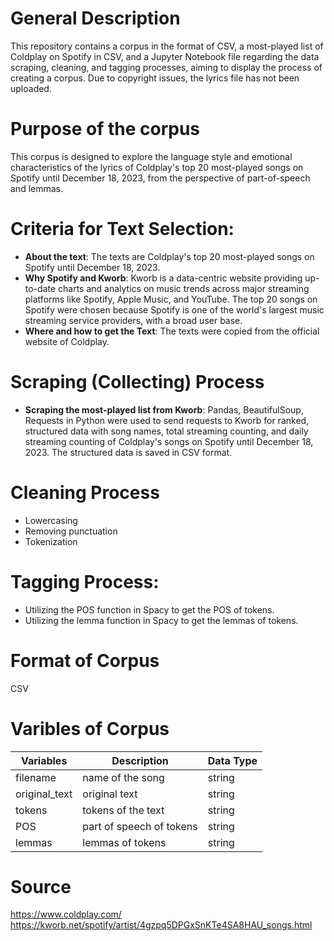# General Description
This repository contains a corpus in the format of CSV, a most-played list of Coldplay on Spotify in CSV, and a Jupyter Notebook file regarding the data scraping, cleaning, and tagging processes, aiming to display the process of creating a corpus. Due to copyright issues, the lyrics file has not been uploaded.

# Purpose of the corpus
This corpus is designed to explore the language style and emotional characteristics of the lyrics of Coldplay's top 20 most-played songs on Spotify until December 18, 2023, from the perspective of part-of-speech and lemmas.

# Criteria for Text Selection:
- **About the text**: 
The texts are Coldplay's top 20 most-played songs on Spotify until December 18, 2023.
- **Why Spotify and Kworb**: 
Kworb is a data-centric website providing up-to-date charts and analytics on music trends across major streaming platforms like Spotify, Apple Music, and YouTube. The top 20 songs on Spotify were chosen because Spotify is one of the world's largest music streaming service providers, with a broad user base. 
- **Where and how to get the Text**: 
The texts were copied from the official website of Coldplay.

# Scraping (Collecting) Process
- **Scraping the most-played list from Kworb**: Pandas, BeautifulSoup, Requests in Python were used to send requests to Kworb for ranked, structured data with song names, total streaming counting, and daily streaming counting of Coldplay's songs on Spotify until December 18, 2023. The structured data is saved in CSV format. 

# Cleaning Process
- Lowercasing
- Removing punctuation
- Tokenization

# Tagging Process:
- Utilizing the POS function in Spacy to get the POS of tokens.
- Utilizing the lemma function in Spacy to get the lemmas of tokens.

# Format of Corpus 
CSV

# Varibles of Corpus
| Variables       | Description            | Data Type    |
|-----------------|------------------------|--------------|
| filename        | name of the song       | string       |
| original_text   | original text          | string       |
| tokens          | tokens of the text      | string       |
| POS             | part of speech of tokens| string       |
| lemmas          | lemmas of tokens        | string       |

# Source
https://www.coldplay.com/
https://kworb.net/spotify/artist/4gzpq5DPGxSnKTe4SA8HAU_songs.html

